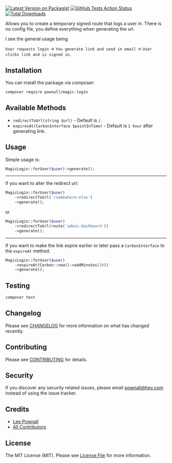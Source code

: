 # 

[![Latest Version on Packagist](https://img.shields.io/packagist/v//magic-login.svg?style=flat-square)](https://packagist.org/packages/pownall/magic-login)
[![GitHub Tests Action Status](https://img.shields.io/github/workflow/status//magic-login/run-tests?label=tests)](https://github.com/leepownall/magic-login/actions?query=workflow%3Arun-tests+branch%3Amaster)
[![Total Downloads](https://img.shields.io/packagist/dt//magic-login.svg?style=flat-square)](https://packagist.org/packages/pownall/magic-login)


Allows you to create a temporary signed route that logs a user in. There is no config file, you define everything when generating the url.

I see the general usage being

`User requests login` -> `You generate link and send in email` -> `User clicks link and is signed in`.

## Installation

You can install the package via composer:

```bash
composer require pownall/magic-login
```

## Available Methods

- `redirectToUrl(string $url)` - Default is `/`.
- `expiresAt(CarbonInterface $pointInTime)` - Default is `1 hour` after generating link.

## Usage



Simple usage is:

``` php
MagicLogin::forUser($user)->generate();
```

---

If you want to alter the redirect url:

``` php
MagicLogin::forUser($user)
    ->redirectToUrl('/somewhere-else')
    ->generate();
```
or

``` php
MagicLogin::forUser($user)
    ->redirectToUrl(route('admin.dashboard'))
    ->generate();
```

---

If you want to make the link expire earlier or later pass a `CarbonInterface` to the `expireAt` method.

``` php
MagicLogin::forUser($user)
    ->expireAt(Carbon::now()->addMinutes(30))
    ->generate();
```


## Testing

``` bash
composer test
```

## Changelog

Please see [CHANGELOG](CHANGELOG.md) for more information on what has changed recently.

## Contributing

Please see [CONTRIBUTING](.github/CONTRIBUTING.md) for details.

## Security

If you discover any security related issues, please email pownall@hey.com instead of using the issue tracker.

## Credits

- [Lee Pownall](https://github.com/leepownall)
- [All Contributors](../../contributors)

## License

The MIT License (MIT). Please see [License File](LICENSE.md) for more information.
